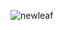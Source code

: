 ![newleaf](https://user-images.githubusercontent.com/102044857/167234556-e157c22e-2b41-4962-b9e1-a9755a6c9fb4.svg)


<!--
**brettriekman/brettriekman** is a ✨ _special_ ✨ repository because its `README.md` (this file) appears on your GitHub profile.
test
Here are some ideas to get you started:

- 🔭 I’m currently working on ...
- 🌱 I’m currently learning ...
- 👯 I’m looking to collaborate on ...
- 🤔 I’m looking for help with ...
- 💬 Ask me about ...
- 📫 How to reach me: ...
- 😄 Pronouns: ...
- ⚡ Fun fact: ...
-->
